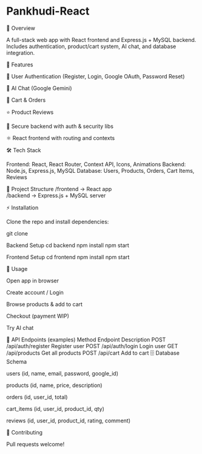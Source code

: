 # Pankhudi-React
📌 Overview

A full-stack web app with React frontend and Express.js + MySQL backend.
Includes authentication, product/cart system, AI chat, and database integration.

🚀 Features

🔑 User Authentication (Register, Login, Google OAuth, Password Reset)

🤖 AI Chat (Google Gemini)

🛒 Cart & Orders

⭐ Product Reviews

🔐 Secure backend with auth & security libs

⚛️ React frontend with routing and contexts

🛠️ Tech Stack

Frontend: React, React Router, Context API, Icons, Animations
Backend: Node.js, Express.js, MySQL
Database: Users, Products, Orders, Cart Items, Reviews

📂 Project Structure
/frontend   -> React app  
/backend    -> Express.js + MySQL server  

⚡ Installation

Clone the repo and install dependencies:

git clone <repo-url>

Backend Setup
cd backend
npm install
npm start

Frontend Setup
cd frontend
npm install
npm start

🎯 Usage

Open app in browser

Create account / Login

Browse products & add to cart

Checkout (payment WIP)

Try AI chat

📡 API Endpoints (examples)
Method	Endpoint	Description
POST	/api/auth/register	Register user
POST	/api/auth/login	Login user
GET	/api/products	Get all products
POST	/api/cart	Add to cart
🗄️ Database Schema

users (id, name, email, password, google_id)

products (id, name, price, description)

orders (id, user_id, total)

cart_items (id, user_id, product_id, qty)

reviews (id, user_id, product_id, rating, comment)

🤝 Contributing

Pull requests welcome!

